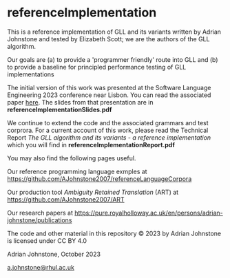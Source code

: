 # referenceImplementation
This is a reference implementation of GLL and its variants written by Adrian Johnstone and tested by Elizabeth Scott; we are the authors of the GLL algorithm.

Our goals are (a) to provide a 'programmer friendly' route into GLL and (b) to provide a baseline for principled performance testing of GLL implementations

The initial version of this work was presented at the Software Language Engineering 2023 conference near Lisbon. You can read the associated paper [here](https://pure.royalholloway.ac.uk/en/publications/a-reference-gll-implementation). The slides from that presentation are in __referenceImplementationSlides.pdf__

We continue to extend the code and the associated grammars and test corprora. For a current account of this work, please read the Technical Report _The GLL algorithm and its variants - 
a reference implementation_ which you will find in __referenceImplementationReport.pdf__

You may also find the following pages useful.

Our reference programming language exmples at https://github.com/AJohnstone2007/referenceLanguageCorpora

Our production tool _Ambiguity Retained Translation_ (ART) at https://github.com/AJohnstone2007/ART

Our research papers at https://pure.royalholloway.ac.uk/en/persons/adrian-johnstone/publications

The code and other material in this repository &copy; 2023 by Adrian Johnstone is licensed under CC BY 4.0

Adrian Johnstone, October 2023 

a.johnstone@rhul.ac.uk
